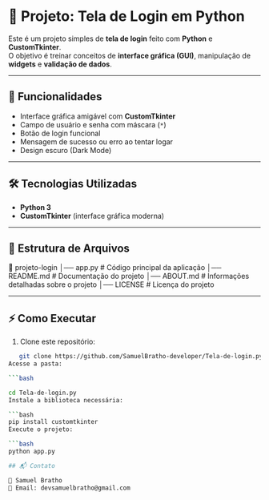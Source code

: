 # 🔐 Projeto: Tela de Login em Python

Este é um projeto simples de **tela de login** feito com **Python** e **CustomTkinter**.  
O objetivo é treinar conceitos de **interface gráfica (GUI)**, manipulação de **widgets** e **validação de dados**.

---

## 🚀 Funcionalidades

- Interface gráfica amigável com **CustomTkinter**  
- Campo de usuário e senha com máscara (`*`)  
- Botão de login funcional  
- Mensagem de sucesso ou erro ao tentar logar  
- Design escuro (Dark Mode)  

---

## 🛠️ Tecnologias Utilizadas

- **Python 3**  
- **CustomTkinter** (interface gráfica moderna)  

---

## 📂 Estrutura de Arquivos

📁 projeto-login
│── app.py # Código principal da aplicação
│── README.md # Documentação do projeto
│── ABOUT.md # Informações detalhadas sobre o projeto
│── LICENSE # Licença do projeto

---

## ⚡ Como Executar

1. Clone este repositório:
```bash
   git clone https://github.com/SamuelBratho-developer/Tela-de-login.py.git
Acesse a pasta:

```bash

cd Tela-de-login.py
Instale a biblioteca necessária:

```bash
pip install customtkinter
Execute o projeto:

```bash
python app.py

## 📬 Contato

👤 Samuel Bratho
📧 Email: devsamuelbratho@gmail.com
